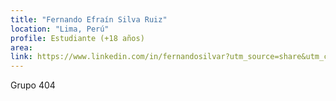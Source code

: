 ```yaml
---
title: "Fernando Efraín Silva Ruiz"
location: "Lima, Perú"
profile: Estudiante (+18 años)
area: 
link: https://www.linkedin.com/in/fernandosilvar?utm_source=share&utm_campaign=share_via&utm_content=profile&utm_medium=ios_app
---
```


Grupo 404